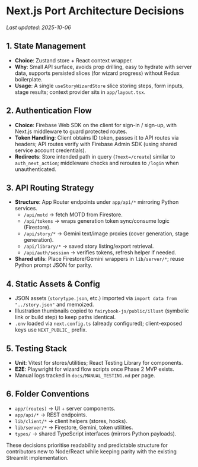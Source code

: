 # Next.js Port Architecture Decisions

_Last updated: 2025-10-06_

## 1. State Management
- **Choice**: Zustand store + React context wrapper.
- **Why**: Small API surface, avoids prop drilling, easy to hydrate with server data, supports persisted slices (for wizard progress) without Redux boilerplate.
- **Usage**: A single `useStoryWizardStore` slice storing steps, form inputs, stage results; context provider sits in `app/layout.tsx`.

## 2. Authentication Flow
- **Choice**: Firebase Web SDK on the client for sign-in / sign-up, with Next.js middleware to guard protected routes.
- **Token Handling**: Client obtains ID token, passes it to API routes via headers; API routes verify with Firebase Admin SDK (using shared service account credentials).
- **Redirects**: Store intended path in query (`?next=/create`) similar to `auth_next_action`; middleware checks and reroutes to `/login` when unauthenticated.

## 3. API Routing Strategy
- **Structure**: App Router endpoints under `app/api/*` mirroring Python services.
  - `/api/motd` → fetch MOTD from Firestore.
  - `/api/tokens` → wraps generation token sync/consume logic (Firestore).
  - `/api/story/*` → Gemini text/image proxies (cover generation, stage generation).
  - `/api/library/*` → saved story listing/export retrieval.
  - `/api/auth/session` → verifies tokens, refresh helper if needed.
- **Shared utils**: Place Firestore/Gemini wrappers in `lib/server/*`; reuse Python prompt JSON for parity.

## 4. Static Assets & Config
- JSON assets (`storytype.json`, etc.) imported via `import data from "../story.json"` and memoized.
- Illustration thumbnails copied to `fairybook-js/public/illust` (symbolic link or build step) to keep paths identical.
- `.env` loaded via `next.config.ts` (already configured); client-exposed keys use `NEXT_PUBLIC_` prefix.

## 5. Testing Stack
- **Unit**: Vitest for stores/utilities; React Testing Library for components.
- **E2E**: Playwright for wizard flow scripts once Phase 2 MVP exists.
- Manual logs tracked in `docs/MANUAL_TESTING.md` per page.

## 6. Folder Conventions
- `app/(routes)` → UI + server components.
- `app/api/*` → REST endpoints.
- `lib/client/*` → client helpers (stores, hooks).
- `lib/server/*` → Firestore, Gemini, token utilities.
- `types/` → shared TypeScript interfaces (mirrors Python payloads).

These decisions prioritise readability and predictable structure for contributors new to Node/React while keeping parity with the existing Streamlit implementation.
